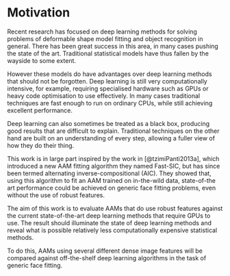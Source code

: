 # Motivation

Recent research has focused on deep learning methods for solving problems of
deformable shape model fitting and object recognition in general. There has been
great success in this area, in many cases pushing the state of the art.
Traditional statistical models have thus fallen by the wayside to some extent.

However these models do have advantages over deep learning methods that should
not be forgotten. Deep learning is still very computationally intensive, for
example, requiring specialised hardware such as GPUs or heavy code optimisation
to use effectively. In many cases traditional techniques are fast enough to run
on ordinary CPUs, while still achieving excellent performance.

Deep learning can also sometimes be treated as a black box, producing good
results that are difficult to explain. Traditional techniques on the other hand
are built on an understanding of every step, allowing a fuller view of how they
do their thing.

This work is in large part inspired by the work in [@tzimiPanti2013a], which
introduced a new AAM fitting algorithm they named Fast-SIC, but has since been
termed alternating inverse-compositional (AIC). They showed that, using this
algorithm to fit an AAM trained on in-the-wild data, state-of-the art
performance could be achieved on generic face fitting problems, even without the
use of robust features.

The aim of this work is to evaluate AAMs that do use robust features against the
current state-of-the-art deep learning methods that require GPUs to use. The
result should illuminate the state of deep learning methods and reveal what is
possible relatively less computationally expensive statistical methods.

To do this, AAMs using several different dense image features will be compared
against off-the-shelf deep learning algorithms in the task of generic face
fitting.
